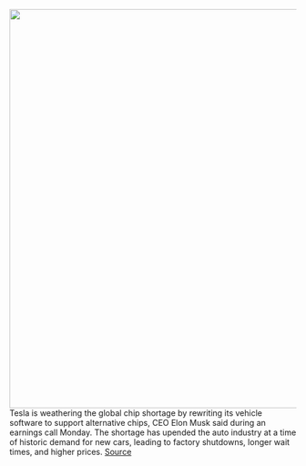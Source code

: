 <img src='https://cdn.vox-cdn.com/thumbor/_L5h8MTGopo0-W9DIEx_cPgeSeI=/0x0:2040x1360/1200x800/filters:focal(857x517:1183x843)/cdn.vox-cdn.com/uploads/chorus_image/image/69635958/sokane_181114_3101_gigafactory_0031.0.jpg' width='700px' /><br/>
Tesla is weathering the global chip shortage by rewriting its vehicle software to support alternative chips, CEO Elon Musk said during an earnings call Monday. The shortage has upended the auto industry at a time of historic demand for new cars, leading to factory shutdowns, longer wait times, and higher prices.
<a href='https://www.theverge.com/2021/7/26/22595060/tesla-chip-shortage-software-rewriting-ev-processor'> Source <a/>